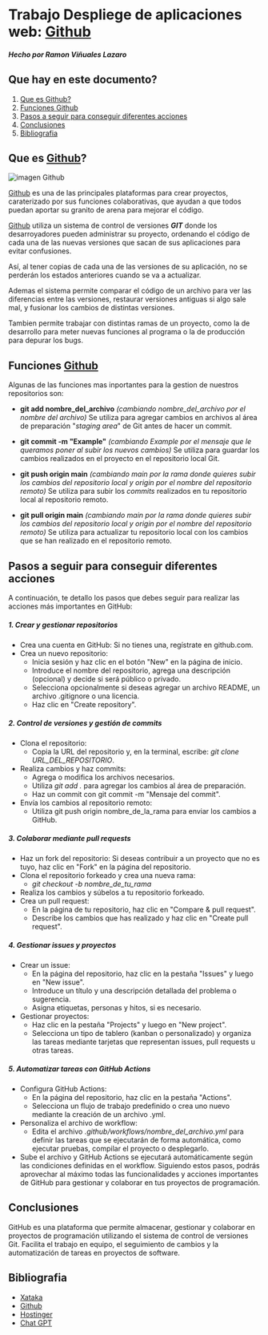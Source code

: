 # Trabajo Despliege de aplicaciones web: [Github](https://github.com/)

##### Hecho por Ramon Viñuales Lazaro

## Que hay en este documento?

1. [Que es Github?](#que-es-github)
2. [Funciones Github](#funciones-[Github](https://github.com/))
3. [Pasos a seguir para conseguir diferentes acciones](#Pasos-a-seguir-para-conseguir-diferentes-acciones)
4. [Conclusiones](#Conclusiones)
5. [Bibliografia](#Bibliografia)

## Que es [Github](https://github.com/)?

![imagen Github](https://i.blogs.es/bd50eb/github_logo/1024_2000.png)

[Github](https://github.com/) es una de las principales plataformas para crear proyectos, caraterizado por sus funciones colaborativas, que ayudan a que todos puedan aportar su granito de arena para mejorar el código.

 [Github](https://github.com/) utiliza un sistema de control de versiones _**GIT**_ donde los desarroyadores pueden administrar su proyecto, ordenando el código de cada una de las nuevas versiones que sacan de sus aplicaciones para evitar confusiones. 
 
 Así, al tener copias de cada una de las versiones de su aplicación, no se perderán los estados anteriores cuando se va a actualizar.
 
 Ademas el sistema permite comparar el código de un archivo para ver las diferencias entre las versiones, restaurar versiones antiguas si algo sale mal, y fusionar los cambios de distintas versiones.
 
 Tambien permite trabajar con distintas ramas de un proyecto, como la de desarrollo para meter nuevas funciones al programa o la de producción para depurar los bugs.

## Funciones [Github](https://github.com/)

 Algunas de las funciones mas inportantes para la gestion de nuestros repositorios son:

* **git add nombre_del_archivo** _(cambiando _nombre_del_archivo_ por el nombre del archivo)_ Se utiliza para agregar cambios en archivos al área de preparación "_staging area_" de Git antes de hacer un commit.
  
 * **git commit -m "Example"** _(cambiando _Example_ por el mensaje que le queramos poner al subir los nuevos cambios)_  Se utiliza para guardar los cambios realizados en el proyecto en el repositorio local Git.
   
 *  **git push origin main** _(cambiando  _main_ por la rama donde quieres subir los cambios del repositorio local y _origin_ por el nombre del repositorio remoto)_ Se utiliza para subir los _commits_ realizados en tu repositorio local al repositorio remoto.
   
 *  **git pull origin main** _(cambiando  _main_ por la rama donde quieres subir los cambios del repositorio local y _origin_ por el nombre del repositorio remoto)_ Se utiliza para actualizar tu repositorio local con los cambios que se han realizado en el repositorio remoto.
   

## Pasos a seguir para conseguir diferentes acciones

A continuación, te detallo los pasos que debes seguir para realizar las acciones más importantes en GitHub:

##### 1. Crear y gestionar repositorios
* Crea una cuenta en GitHub: Si no tienes una, regístrate en github.com.
* Crea un nuevo repositorio:
  * Inicia sesión y haz clic en el botón "New" en la página de inicio.
  * Introduce el nombre del repositorio, agrega una descripción (opcional) y decide si será público o privado.
  * Selecciona opcionalmente si deseas agregar un archivo README, un archivo .gitignore o una licencia.
  * Haz clic en "Create repository".
  
##### 2. Control de versiones y gestión de commits
* Clona el repositorio:
  * Copia la URL del repositorio y, en la terminal, escribe: _git clone URL_DEL_REPOSITORIO_.
* Realiza cambios y haz commits:
  * Agrega o modifica los archivos necesarios.
  * Utiliza _git add ._ para agregar los cambios al área de preparación.
  * Haz un commit con git commit -m "Mensaje del commit".
* Envía los cambios al repositorio remoto:
  * Utiliza git push origin nombre_de_la_rama para enviar los cambios a GitHub.
    
##### 3. Colaborar mediante pull requests
* Haz un fork del repositorio: Si deseas contribuir a un proyecto que no es tuyo, haz clic en "Fork" en la página del repositorio.
* Clona el repositorio forkeado y crea una nueva rama:
  * _git checkout -b nombre_de_tu_rama_
* Realiza los cambios y súbelos a tu repositorio forkeado.
* Crea un pull request:
  * En la página de tu repositorio, haz clic en "Compare & pull request".
  * Describe los cambios que has realizado y haz clic en "Create pull request".

##### 4. Gestionar issues y proyectos
* Crear un issue:
  * En la página del repositorio, haz clic en la pestaña "Issues" y luego en "New issue".
  * Introduce un título y una descripción detallada del problema o sugerencia.
  * Asigna etiquetas, personas y hitos, si es necesario.
* Gestionar proyectos:
  * Haz clic en la pestaña "Projects" y luego en "New project".
  * Selecciona un tipo de tablero (kanban o personalizado) y organiza las tareas mediante tarjetas que representan issues, pull requests u otras tareas.
 
    
##### 5. Automatizar tareas con GitHub Actions
* Configura GitHub Actions:
  * En la página del repositorio, haz clic en la pestaña "Actions".
  * Selecciona un flujo de trabajo predefinido o crea uno nuevo mediante la creación de un archivo .yml.
* Personaliza el archivo de workflow:
  * Edita el archivo _.github/workflows/nombre_del_archivo.yml_ para definir las tareas que se ejecutarán de forma automática, como ejecutar pruebas, compilar el proyecto o desplegarlo.
* Sube el archivo y GitHub Actions se ejecutará automáticamente según las condiciones definidas en el workflow.
Siguiendo estos pasos, podrás aprovechar al máximo todas las funcionalidades y acciones importantes de GitHub para gestionar y colaborar en tus proyectos de programación.

## Conclusiones

GitHub es una plataforma que permite almacenar, gestionar y colaborar en proyectos de programación utilizando el sistema de control de versiones Git. Facilita el trabajo en equipo, el seguimiento de cambios y la automatización de tareas en proyectos de software.

## Bibliografia
* [Xataka](https://www.xataka.com/basics/que-github-que-que-le-ofrece-a-desarrolladores)
* [Github](https://docs.github.com/es/get-started/start-your-journey/about-github-and-git)
* [Hostinger](https://www.hostinger.es/tutoriales/que-es-github)
* [Chat GPT](https://openai.com/chatgpt/)
 
